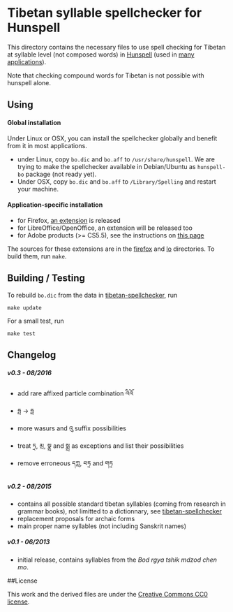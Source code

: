 # Tibetan syllable spellchecker for Hunspell 

This directory contains the necessary files to use spell checking for Tibetan at syllable level (not composed words) in [Hunspell](http://hunspell.sourceforge.net/) (used in [many applications](https://en.wikipedia.org/wiki/Hunspell#Uses)).

Note that checking compound words for Tibetan is not possible with hunspell alone.

## Using

#### Global installation

Under Linux or OSX, you can install the spellchecker globally and benefit from it in most applications.

- under Linux, copy `bo.dic` and `bo.aff` to `/usr/share/hunspell`. We are trying to make the spellchecker available in Debian/Ubuntu as `hunspell-bo` package (not ready yet).
- Under OSX, copy `bo.dic` and `bo.aff` to `/Library/Spelling` and restart your machine.

#### Application-specific installation

- for Firefox, [an extension](https://addons.mozilla.org/fr/firefox/addon/tibetan-spellchecker/) is released
- for LibreOffice/OpenOffice, an extension will be released too
- for Adobe products (>= CS5.5), see the instructions on [this page](http://blog.napsys.com/2012/11/adding-hyphenation-and-spelling.html)

The sources for these extensions are in the [firefox](firefox/) and [lo](lo/) directories. To build them, run `make`.

## Building / Testing

To rebuild `bo.dic` from the data in [tibetan-spellchecker](https://github.com/eroux/tibetan-spellchecker), run

    make update

For a small test, run

    make test

## Changelog

##### v0.3 - 08/2016

- add rare affixed particle combination འིའོ 
- ཧྤ -> ཧྥ
- more wasurs and འུ suffix possibilities
- treat ཏྲ, མྲ, སྣྲ and སྨྲ as exceptions and list their possibilities
- remove erroneous དཀླ, བཏྲ and གཏྲ

##### v0.2 - 08/2015

- contains all possible standard tibetan syllables (coming from research in grammar books), not limitted to a dictionnary, see [tibetan-spellchecker](https://github.com/eroux/tibetan-spellchecker)
- replacement proposals for archaic forms
- main proper name syllables (not including Sanskrit names)

##### v0.1 - 06/2013

- initial release, contains syllables from the *Bod rgya tshik mdzod chen mo*.

##License

This work and the derived files are under the [Creative Commons CC0 license](LICENSE).
